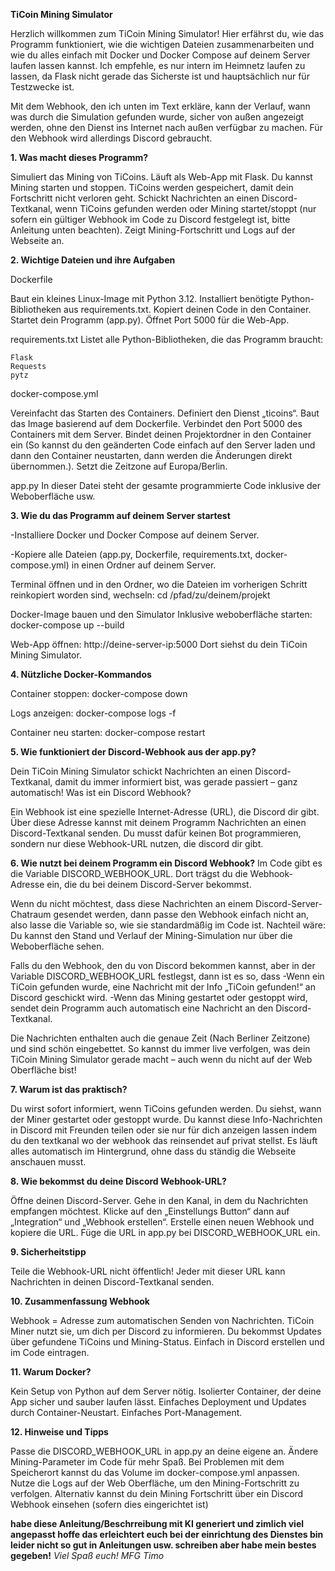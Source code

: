 **TiCoin Mining Simulator**

Herzlich willkommen zum TiCoin Mining Simulator!
Hier erfährst du, wie das Programm funktioniert, wie die wichtigen Dateien zusammenarbeiten und wie du alles einfach mit Docker und Docker Compose auf deinem Server laufen lassen kannst.
Ich empfehle, es nur intern im Heimnetz laufen zu lassen, da Flask nicht gerade das Sicherste ist und hauptsächlich nur für Testzwecke ist.

Mit dem Webhook, den ich unten im Text erkläre, kann der Verlauf, wann was durch die Simulation gefunden wurde, sicher von außen angezeigt werden, ohne den Dienst ins Internet nach außen verfügbar zu machen. Für den Webhook wird allerdings Discord gebraucht.


**1. Was macht dieses Programm?**

Simuliert das Mining von TiCoins.
Läuft als Web-App mit Flask.
Du kannst Mining starten und stoppen.
TiCoins werden gespeichert, damit dein Fortschritt nicht verloren geht.
Schickt Nachrichten an einen Discord-Textkanal, wenn TiCoins gefunden werden oder Mining startet/stoppt (nur sofern ein gültiger Webhook im Code zu Discord festgelegt ist, bitte Anleitung unten beachten).
Zeigt Mining-Fortschritt und Logs auf der Webseite an.


**2. Wichtige Dateien und ihre Aufgaben**

Dockerfile

Baut ein kleines Linux-Image mit Python 3.12.
Installiert benötigte Python-Bibliotheken aus requirements.txt.
Kopiert deinen Code in den Container.
Startet dein Programm (app.py).
Öffnet Port 5000 für die Web-App.

requirements.txt
Listet alle Python-Bibliotheken, die das Programm braucht:

    Flask
    Requests
    pytz

docker-compose.yml

Vereinfacht das Starten des Containers.
Definiert den Dienst „ticoins“.
Baut das Image basierend auf dem Dockerfile.
Verbindet den Port 5000 des Containers mit dem Server.
Bindet deinen Projektordner in den Container ein (So kannst du den geänderten Code einfach auf den Server laden und dann den Container neustarten, dann werden die Änderungen direkt übernommen.).
Setzt die Zeitzone auf Europa/Berlin.

app.py
In dieser Datei steht der gesamte programmierte Code inklusive der Weboberfläche usw. 

**3. Wie du das Programm auf deinem Server startest**

-Installiere Docker und Docker Compose auf deinem Server.

-Kopiere alle Dateien (app.py, Dockerfile, requirements.txt, docker-compose.yml) in einen Ordner auf deinem Server.
  
Terminal öffnen und in den Ordner, wo die Dateien im vorherigen Schritt reinkopiert worden sind, wechseln:
cd /pfad/zu/deinem/projekt

Docker-Image bauen und den Simulator Inklusive weboberfläche starten:
docker-compose up --build

Web-App öffnen:
http://deine-server-ip:5000
Dort siehst du dein TiCoin Mining Simulator.

**4. Nützliche Docker-Kommandos**

Container stoppen:
docker-compose down

Logs anzeigen:
docker-compose logs -f

Container neu starten:
docker-compose restart

**5. Wie funktioniert der Discord-Webhook aus der app.py?**

  Dein TiCoin Mining Simulator schickt Nachrichten an einen Discord-Textkanal, damit du immer informiert bist, was gerade passiert – ganz automatisch!
  Was ist ein Discord Webhook?

Ein Webhook ist eine spezielle Internet-Adresse (URL), die Discord dir gibt.
Über diese Adresse kannst mit deinem Programm Nachrichten an einen Discord-Textkanal senden.
Du musst dafür keinen Bot programmieren, sondern nur diese Webhook-URL nutzen, die discord dir gibt.

**6. Wie nutzt bei deinem Programm ein Discord Webhook?**
Im Code gibt es die Variable DISCORD_WEBHOOK_URL. Dort trägst du die Webhook-Adresse ein, die du bei deinem Discord-Server bekommst.
    
Wenn du nicht möchtest, dass diese Nachrichten an einem Discord-Server-Chatraum gesendet werden, dann passe den Webhook einfach nicht an, also lasse die Variable so, wie sie standardmäßig im Code ist.
Nachteil wäre: Du kannst den Stand und Verlauf der Mining-Simulation nur über die Weboberfläche sehen.

Falls du den Webhook, den du von Discord bekommen kannst, aber in der Variable DISCORD_WEBHOOK_URL festlegst, dann ist es so, dass
-Wenn ein TiCoin gefunden wurde, eine Nachricht mit der Info „TiCoin gefunden!“ an Discord geschickt wird.
-Wenn das Mining gestartet oder gestoppt wird, sendet dein Programm auch automatisch eine Nachricht an den Discord-Textkanal.

Die Nachrichten enthalten auch die genaue Zeit (Nach Berliner Zeitzone) und sind schön eingebettet.
So kannst du immer live verfolgen, was dein TiCoin Mining Simulator gerade macht – auch wenn du nicht auf der Web Oberfläche bist!

**7. Warum ist das praktisch?**

Du wirst sofort informiert, wenn TiCoins gefunden werden.
Du siehst, wann der Miner gestartet oder gestoppt wurde.
Du kannst diese Info-Nachrichten in Discord mit Freunden teilen oder sie nur für dich anzeigen lassen indem du den textkanal wo der webhook das reinsendet auf privat stellst.
Es läuft alles automatisch im Hintergrund, ohne dass du ständig die Webseite anschauen musst.

**8. Wie bekommst du deine Discord Webhook-URL?**

Öffne deinen Discord-Server.
Gehe in den Kanal, in dem du Nachrichten empfangen möchtest.
Klicke auf den „Einstellungs Button“ dann auf „Integration“ und „Webhook erstellen“.
Erstelle einen neuen Webhook und kopiere die URL.
Füge die URL in app.py bei DISCORD_WEBHOOK_URL ein.

**9. Sicherheitstipp**

Teile die Webhook-URL nicht öffentlich!
Jeder mit dieser URL kann Nachrichten in deinen Discord-Textkanal senden.

**10. Zusammenfassung Webhook**

Webhook = Adresse zum automatischen Senden von Nachrichten.
TiCoin Miner nutzt sie, um dich per Discord zu informieren.
Du bekommst Updates über gefundene TiCoins und Mining-Status.
Einfach in Discord erstellen und im Code eintragen.

**11. Warum Docker?**

Kein Setup von Python auf dem Server nötig.
Isolierter Container, der deine App sicher und sauber laufen lässt.
Einfaches Deployment und Updates durch Container-Neustart.
Einfaches Port-Management.

**12. Hinweise und Tipps**

Passe die DISCORD_WEBHOOK_URL in app.py an deine eigene an.
Ändere Mining-Parameter im Code für mehr Spaß.
Bei Problemen mit dem Speicherort kannst du das Volume im docker-compose.yml anpassen.
Nutze die Logs auf der Web Oberfläche, um den Mining-Fortschritt zu verfolgen.
Alternativ kannst du dein Mining Fortschritt über ein Discord Webhook einsehen (sofern dies eingerichtet ist)

**habe diese Anleitung/Beschrreibung mit KI generiert und zimlich viel angepasst hoffe das erleichtert euch bei der einrichtung des Dienstes bin leider nicht so gut in Anleitungen usw. schreiben aber habe mein bestes gegeben!**
*Viel Spaß euch! MFG Timo*
